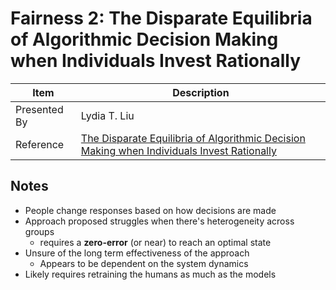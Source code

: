 # Fairness 2: The Disparate Equilibria of Algorithmic Decision Making when Individuals Invest Rationally

| Item | Description |
| --- | --- | 
| Presented By | Lydia T. Liu |
| Reference | [The Disparate Equilibria of Algorithmic Decision Making when Individuals Invest Rationally](https://dl.acm.org/doi/pdf/10.1145/3351095.3372861?download=true) |



## Notes

- People change responses based on how decisions are made
- Approach proposed struggles when there's heterogeneity across groups
    - requires a **zero-error** (or near) to reach an optimal state
- Unsure of the long term effectiveness of the approach
    - Appears to be dependent on the system dynamics
- Likely requires retraining the humans as much as the models
